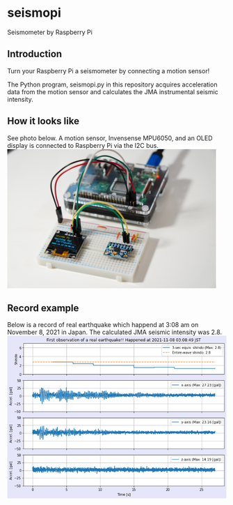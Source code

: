 # seismopi
Seismometer by Raspberry Pi

## Introduction
Turn your Raspberry Pi a seismometer by connecting a motion sensor!

The Python program, seismopi.py in this repository acquires acceleration data from the motion sensor and calculates the JMA instrumental seismic intensity.

## How it looks like
See photo below. A motion sensor, Invensense MPU6050, and an OLED display is connected to Raspberry Pi via the I2C bus.
<img src="DSC02809_2.JPG" width=480 />

## Record example
Below is a record of real earthquake which happend at 3:08 am on November 8, 2021 in Japan. The calculated JMA seismic intensity was 2.8.
<img src="real-earthquake.png" />

